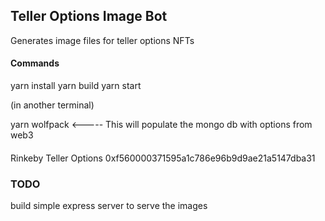 ## Teller Options Image Bot

Generates image files for teller options NFTs 




#### Commands 

yarn install 
yarn build 
yarn start 

(in another terminal)

yarn wolfpack     <-----  This will populate the mongo db with options from web3


####

Rinkeby Teller Options 
0xf560000371595a1c786e96b9d9ae21a5147dba31 



### TODO 

build simple express server to serve the images 
